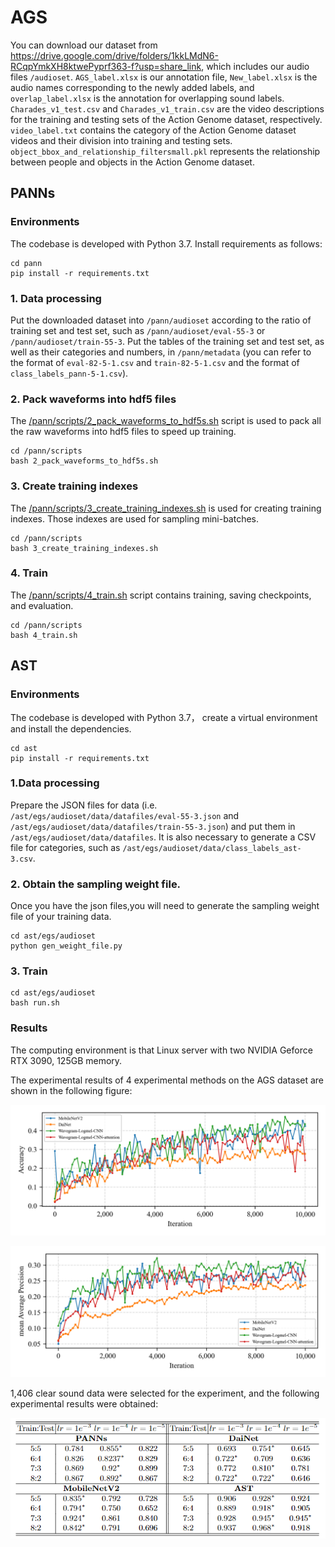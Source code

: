 # AGS

You can download our dataset from https://drive.google.com/drive/folders/1kkLMdN6-RCqpYmkXH8ktwePyprf363-f?usp=share_link, which includes our audio files `/audioset`. `AGS_label.xlsx` is our annotation file, `New_label.xlsx` is the audio names corresponding to the newly added labels, and `overlap_label.xlsx` is the annotation for overlapping sound labels. `Charades_v1_test.csv` and `Charades_v1_train.csv` are the video descriptions for the training and testing sets of the Action Genome dataset, respectively. `video_label.txt` contains the category of the Action Genome dataset videos and their division into training and testing sets. `object_bbox_and_relationship_filtersmall.pkl` represents the relationship between people and objects in the Action Genome dataset.

## PANNs

### Environments

The codebase is developed with Python 3.7. Install requirements as follows:

```
cd pann
pip install -r requirements.txt
```


### 1. Data processing

Put the downloaded dataset into `/pann/audioset` according to the ratio of training set and test set, such as `/pann/audioset/eval-55-3` or `/pann/audioset/train-55-3`. Put the tables of the training set and test set, as well as their categories and numbers, in `/pann/metadata` (you can refer to the format of `eval-82-5-1.csv` and `train-82-5-1.csv` and the format of `class_labels_pann-5-1.csv`).

### 2. Pack waveforms into hdf5 files

The [/pann/scripts/2_pack_waveforms_to_hdf5s.sh](/pann/scripts/2_pack_waveforms_to_hdf5s.sh) script is used to pack all the raw waveforms into hdf5 files to speed up training.
```
cd /pann/scripts
bash 2_pack_waveforms_to_hdf5s.sh
```

### 3. Create training indexes

The [/pann/scripts/3_create_training_indexes.sh](/pann/scripts/3_create_training_indexes.sh) is used for creating training indexes. Those indexes are used for sampling mini-batches.

```
cd /pann/scripts
bash 3_create_training_indexes.sh
```


###  4. Train

The [/pann/scripts/4_train.sh](/pann/scripts/4_train.sh) script contains training, saving checkpoints, and evaluation.
```
cd /pann/scripts
bash 4_train.sh
```


## AST

### Environments

The codebase is developed with Python 3.7， create a virtual environment and install the dependencies.
```
cd ast
pip install -r requirements.txt
```

### 1.Data processing
Prepare the JSON files for data (i.e. `/ast/egs/audioset/data/datafiles/eval-55-3.json` and `/ast/egs/audioset/data/datafiles/train-55-3.json`) and put them in `/ast/egs/audioset/data/datafiles`. It is also necessary to generate a CSV file for categories, such as `/ast/egs/audioset/data/class_labels_ast-3.csv`.

### 2. Obtain the sampling weight file.

Once you have the json files,you will need to generate the sampling weight file of your training data.

```
cd ast/egs/audioset
python gen_weight_file.py
```
### 3. Train

```
cd ast/egs/audioset
bash run.sh
```



### Results

The computing environment is that Linux server with two NVIDIA Geforce RTX 3090, 125GB memory.

The experimental results of 4 experimental methods on the AGS dataset are shown in the following figure: 

![result-acc](/result-acc.png)

![result-map](/result-mAP.png)

1,406 clear sound data were selected for the experiment, and the following experimental results were obtained:

![result](/result.png)

